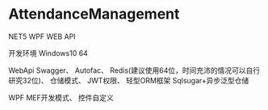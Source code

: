 # AttendanceManagement
NET5 WPF WEB API

开发环境
Windows10 64

WebApi 
  Swagger、
  Autofac、
  Redis(建议使用64位，时间充沛的情况可以自行研究32位)、
  仓储模式、
  JWT权限、
  轻型ORM框架 Sqlsugar+异步泛型仓储
  
WPF 
  MEF开发模式、
  控件自定义
